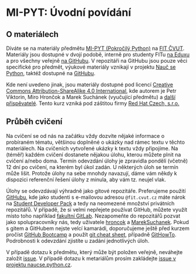 MI-PYT: Úvodní povídání
=======================

O materiálech
-------------

Díváte se na materiály předmětu [MI-PYT (Pokročilý Python)](http://bk.fit.cvut.cz/cz/predmety/00/00/00/00/00/00/04/87/12/p4871206.html) na [FIT ČVUT](http://fit.cvut.cz/).
Materiály jsou dostupné v dvojí podobě, interně pro studenty FITu [na Eduxu](https://edux.fit.cvut.cz/courses/MI-PYT/) a pro všechny veřejně [na GitHubu](https://github.com/cvut/MI-PYT).
V repozitáři na GitHubu jsou pouze věci specifické pro předmět, výukové materiály vznikají v projektu [Nauč se Python](http://naucse.python.cz/2017/mipyt-zima/), taktéž dostupné na [GitHubu](https://github.com/pyvec/naucse.python.cz).

Kde není uvedeno jinak, jsou materiály dostupné pod licencí [Creative Commons Attribution-ShareAlike 4.0 International](http://creativecommons.org/licenses/by-sa/4.0/), kde autorem je Petr Viktorin, Miro Hrončok a Marek Suchánek (vyučující předmětu) a [další přispěvatelé](https://github.com/cvut/MI-PYT/graphs/contributors).
Tento kurz vzniká pod záštitou firmy [Red Hat Czech, s.r.o.](https://www.redhat.com/en/global/czech-republic)

Průběh cvičení
--------------

Na cvičení se od nás na začátku vždy dozvíte nějaké informace o probíraném tématu, většinou doplněné o ukázky nad rámec textu v těchto materiálech.
Na cvičeních vytvořené ukázky k textu vždy připojíme.
Na (téměř) každém cvičení dostanete nějakou úlohu, kterou můžete plnit na cvičení a/nebo doma.
Termín odevzdání úlohy je zpravidla pondělí (včetně) 12 dní po cvičení, na kterém byl úkol zadán. U některých úloh se termín může lišit.
Protože úlohy na sebe mnohdy navazují, dáme vám někdy k dispozici referenční řešení úlohy z minula, aby vám tz. neujel vlak.

Úlohy se odevzdávají výhradně jako gitové repozitáře. Preferujeme použití [GitHubu](https://github.com/), kde jako studenti s e-mailovou adresou `@fit.cvut.cz` máte nárok na [Student Developer Pack](https://education.github.com/pack) a tedy na neomezené množství privátních repozitářů. V případě, že si velmi nepřejete používat GitHub, můžete využít místo toho například [fakultní GitLab](https://gitlab.fit.cvut.cz/). Nezapomeňte do repozitářů pozvat jako spolupracovníky nás, tedy uživatele [hroncok](https://github.com/hroncok) a [MarekSuchanek](https://github.com/MarekSuchanek). Pokud s gitem a GitHubem nejste velcí kamarádi, doporučujeme ještě před kurzem pročíst [GitHub Bootcamp](https://help.github.com/categories/bootcamp/) a použít [git cheat sheet](https://education.github.com/git-cheat-sheet-education.pdf), případně [GitHowTo](https://githowto.com/). Podrobnosti k odevzdání zjistíte u zadání jednotlivých úloh.

V případě dotazu k předmětu, který může být položen veřejně, neváhejte založit [issue](https://github.com/cvut/MI-PYT/issues).
V případě dotazu k metariálům prosím zakládejte [issue v projektu naucse.python.cz](https://github.com/pyvec/naucse.python.cz/issues).
